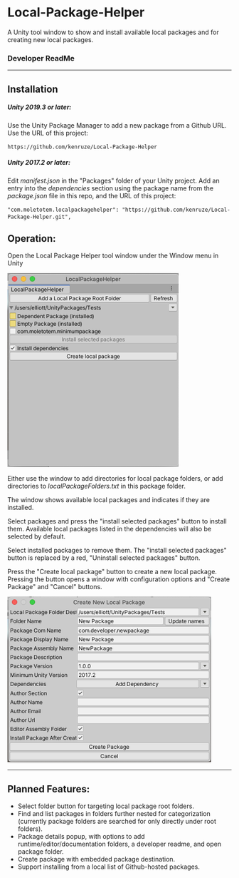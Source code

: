# Local-Package-Helper
A Unity tool window to show and install available local packages and for creating new local packages.

### Developer ReadMe
___

## Installation

##### Unity 2019.3 or later:
Use the Unity Package Manager to add a new package from a Github URL. Use the URL of this project:

    https://github.com/kenruze/Local-Package-Helper

##### Unity 2017.2 or later:
Edit _manifest.json_ in the "Packages" folder of your Unity project. Add an entry into the _dependencies_ section using the package name from the _package.json_ file in this repo, and the URL of this project:

    "com.moletotem.localpackagehelper": "https://github.com/kenruze/Local-Package-Helper.git",

## Operation:

Open the Local Package Helper tool window under the Window menu in Unity

![](Documentation/images/LocalPackageHelper.png)

Either use the window to add directories for local package folders, or add directories to _localPackageFolders.txt_ in this package folder.

The window shows available local packages and indicates if they are installed. 

Select packages and press the "install selected packages" button to install them. Available local packages listed in the dependencies will also be selected by default.

Select installed packages to remove them. The "install selected packages" button is replaced by a red, "Uninstall selected packages" button.

Press the "Create local package" button to create a new local package. Pressing the button opens a window with configuration options and "Create Package" and "Cancel" buttons.

![](Documentation/images/CreateNewLocalPackage.png)

___

## Planned Features:
* Select folder button for targeting local package root folders.
* Find and list packages in folders further nested for categorization (currently package folders are searched for only directly under root folders).
* Package details popup, with options to add runtime/editor/documentation folders, a developer readme, and open package folder.
* Create package with embedded package destination.
* Support installing from a local list of Github-hosted packages.